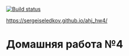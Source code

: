 [![Build status](https://ci.appveyor.com/api/projects/status/5sl0js5b0cb290j6?svg=true)](https://ci.appveyor.com/project/SergeiSeledkov/ahj-hw3-1)

https://sergeiseledkov.github.io/ahj_hw4/

# Домашняя работа №4
